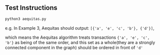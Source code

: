 ## Test Instructions

```sh
python3 aequitas.py
```

e.g. In Example 3, Aequitas should output: `[{'a', 'e', 'c', 'b'}, {'d'}]`, 

which means the Aequitas algorithm treats transactions `{'a', 'e', 'c', 'b'}` as being of the same order, and this set as a whole(they are a strongly connected component in the graph) should be ordered in front of `'d'`
